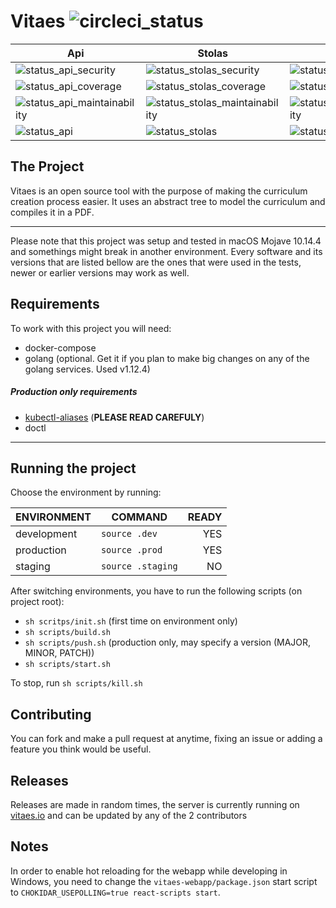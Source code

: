 # Vitaes ![circleci_status]

| Api                           | Stolas                           | logger                           | renderer                           | storage                           | webapp                           |
| ----------------------------- | -------------------------------- | -------------------------------- | ---------------------------------- | --------------------------------- | -------------------------------- |
| ![status_api_security]        | ![status_stolas_security]        | ![status_logger_security]        | ![status_renderer_security]        | ![status_storage_security]        | ![status_webapp_security]        |
| ![status_api_coverage]        | ![status_stolas_coverage]        | ![status_logger_coverage]        | ![status_renderer_coverage]        | ![status_storage_coverage]        | ![status_webapp_coverage]        |
| ![status_api_maintainability] | ![status_stolas_maintainability] | ![status_logger_maintainability] | ![status_renderer_maintainability] | ![status_storage_maintainability] | ![status_webapp_maintainability] |
| ![status_api]                 | ![status_stolas]                 | ![status_logger]                 | ![status_renderer]                 | ![status_storage]                 | ![status_webapp]                 |

## The Project
Vitaes is an open source tool with the purpose of making the curriculum creation process easier.
It uses an abstract tree to model the curriculum and compiles it in a PDF.

---
Please note that this project was setup and tested in macOS Mojave 10.14.4 and somethings might break in another environment.
Every software and its versions that are listed bellow are the ones that were used in the tests, newer or earlier versions may work as well.

## Requirements
To work with this project you will need:
- docker-compose
- golang (optional. Get it if you plan to make big changes on any of the golang services. Used v1.12.4)

##### Production only requirements
- [kubectl-aliases](https://github.com/ahmetb/kubectl-aliases) (**PLEASE READ CAREFULY**)
- doctl
---

## Running the project
Choose the environment by running:

| ENVIRONMENT | COMMAND           | READY |
| ----------- | ----------------- | ----: |
| development | `source .dev`     |   YES |
| production  | `source .prod`    |   YES |
| staging     | `source .staging` |    NO |

After switching environments, you have to run the following scripts (on project root):
- `sh scritps/init.sh` (first time on environment only)
- `sh scripts/build.sh`
- `sh scripts/push.sh` (production only, may specify a version (MAJOR, MINOR, PATCH))
- `sh scripts/start.sh`

To stop, run `sh scripts/kill.sh`

## Contributing
You can fork and make a pull request at anytime, fixing an issue or adding a feature you think would be useful.

## Releases
Releases are made in random times, the server is currently running on [vitaes.io](https://vitaes.io/) and can be updated by any of the 2 contributors 

## Notes
In order to enable hot reloading for the webapp while developing in Windows, you need to change the `vitaes-webapp/package.json` start script to `CHOKIDAR_USEPOLLING=true react-scripts start`.


[circleci_status]: https://circleci.com/gh/NeverDefineUs/vitaes/tree/master.svg?style=svg
[status_api]: https://sonarcloud.io/api/project_badges/measure?project=vitaes_api_module&metric=alert_status
[status_stolas]: https://sonarcloud.io/api/project_badges/measure?project=vitaes_stolas_module&metric=alert_status
[status_logger]: https://sonarcloud.io/api/project_badges/measure?project=vitaes_logger_module&metric=alert_status
[status_renderer]: https://sonarcloud.io/api/project_badges/measure?project=vitaes_renderer_module&metric=alert_status
[status_storage]: https://sonarcloud.io/api/project_badges/measure?project=vitaes_storage_module&metric=alert_status
[status_webapp]: https://sonarcloud.io/api/project_badges/measure?project=vitaes_webapp_module&metric=alert_status
[status_api_coverage]: https://sonarcloud.io/api/project_badges/measure?project=vitaes_api_module&metric=coverage
[status_stolas_coverage]: https://sonarcloud.io/api/project_badges/measure?project=vitaes_stolas_module&metric=coverage
[status_logger_coverage]: https://sonarcloud.io/api/project_badges/measure?project=vitaes_logger_module&metric=coverage
[status_renderer_coverage]: https://sonarcloud.io/api/project_badges/measure?project=vitaes_renderer_module&metric=coverage
[status_storage_coverage]: https://sonarcloud.io/api/project_badges/measure?project=vitaes_storage_module&metric=coverage
[status_webapp_coverage]: https://sonarcloud.io/api/project_badges/measure?project=vitaes_webapp_module&metric=coverage
[status_api_maintainability]: https://sonarcloud.io/api/project_badges/measure?project=vitaes_api_module&metric=sqale_rating
[status_stolas_maintainability]: https://sonarcloud.io/api/project_badges/measure?project=vitaes_stolas_module&metric=sqale_rating
[status_logger_maintainability]: https://sonarcloud.io/api/project_badges/measure?project=vitaes_logger_module&metric=sqale_rating
[status_renderer_maintainability]: https://sonarcloud.io/api/project_badges/measure?project=vitaes_renderer_module&metric=sqale_rating
[status_storage_maintainability]: https://sonarcloud.io/api/project_badges/measure?project=vitaes_storage_module&metric=sqale_rating
[status_webapp_maintainability]: https://sonarcloud.io/api/project_badges/measure?project=vitaes_webapp_module&metric=sqale_rating
[status_api_security]: https://sonarcloud.io/api/project_badges/measure?project=vitaes_api_module&metric=security_rating
[status_stolas_security]: https://sonarcloud.io/api/project_badges/measure?project=vitaes_stolas_module&metric=security_rating
[status_logger_security]: https://sonarcloud.io/api/project_badges/measure?project=vitaes_logger_module&metric=security_rating
[status_renderer_security]: https://sonarcloud.io/api/project_badges/measure?project=vitaes_renderer_module&metric=security_rating
[status_storage_security]: https://sonarcloud.io/api/project_badges/measure?project=vitaes_storage_module&metric=security_rating
[status_webapp_security]: https://sonarcloud.io/api/project_badges/measure?project=vitaes_webapp_module&metric=security_rating
